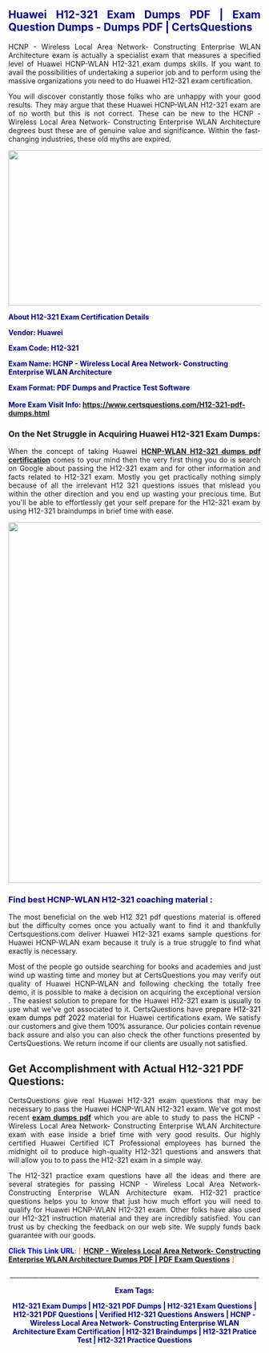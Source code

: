 <h2 style="text-align: justify;"><span style="color: #000080;">Huawei H12-321 Exam Dumps PDF | Exam Question Dumps - Dumps PDF | CertsQuestions</span></h2>
<p style="text-align: justify;">HCNP - Wireless Local Area Network- Constructing Enterprise WLAN Architecture exam is actually a specialist exam that measures a specified level of Huawei HCNP-WLAN H12-321 exam dumps skills. If you want to avail the possibilities of undertaking a superior job and to perform using the massive organizations you need to do Huawei H12-321 exam certification.</p>
<p style="text-align: justify;">You will discover constantly those folks who are unhappy with your good results. They may argue that these Huawei HCNP-WLAN H12-321 exam are of no worth but this is not correct. These can be new to the HCNP - Wireless Local Area Network- Constructing Enterprise WLAN Architecture degrees bust these are of genuine value and significance. Within the fast-changing industries, these old myths are expired.</p>
<p><img style="display: block; margin-left: auto; margin-right: auto;" src="https://i.imgur.com/eaP4ae9.png" width="840" height="310" /></p>
<p><span style="color: #000080;"><strong>About H12-321 Exam Certification Details</strong></span></p>
<p><span style="color: #000080;"><strong>Vendor: Huawei<br /></strong></span></p>
<p><span style="color: #000080;"><strong>Exam Code: H12-321</strong></span></p>
<p><span style="color: #000080;"><strong>Exam Name: HCNP - Wireless Local Area Network- Constructing Enterprise WLAN Architecture</strong></span></p>
<p><span style="color: #000080;"><strong>Exam Format: PDF Dumps and Practice Test Software<br /><br />More Exam Visit Info: <span style="color: #ff6600;"><a href="https://www.certsquestions.com/H12-321-pdf-dumps.html">https://www.certsquestions.com/H12-321-pdf-dumps.html</a></span></strong></span></p>
<h3>On the Net Struggle in Acquiring Huawei H12-321 Exam Dumps:</h3>
<p style="text-align: justify;">When the concept of taking Huawei <a href="https://www.certsquestions.com/H12-321-pdf-dumps.html"><strong>HCNP-WLAN H12-321 dumps pdf certification</strong></a> comes to your mind then the very first thing you do is search on Google about passing the H12-321 exam and for other information and facts related to H12-321 exam. Mostly you get practically nothing simply because of all the irrelevant H12 321 questions issues that mislead you within the other direction and you end up wasting your precious time. But you'll be able to effortlessly get your self prepare for the H12-321 exam by using H12-321 braindumps in brief time with ease.</p>
<p><a href="https://www.certsquestions.com/H12-321-pdf-dumps.html"><img style="display: block; margin-left: auto; margin-right: auto;" src="https://i.imgur.com/pxhoKQ2.png" width="720" /></a></p>
<h3><span style="color: #000080;">Find best HCNP-WLAN H12-321 coaching material :</span></h3>
<p style="text-align: justify;">The most beneficial on the web H12 321 pdf questions material is offered but the difficulty comes once you actually want to find it and thankfully Certsquestions.com deliver Huawei H12-321 exams sample questions for Huawei HCNP-WLAN exam because it truly is a true struggle to find what exactly is necessary.</p>
<p style="text-align: justify;">Most of the people go outside searching for books and academies and just wind up wasting time and money but at CertsQuestions you may verify out quality of Huawei HCNP-WLAN and following checking the totally free demo, it is possible to make a decision on acquiring the exceptional version . The easiest solution to prepare for the Huawei H12-321 exam is usually to use what we've got associated to it. CertsQuestions have <span style="color: #000000;">prepare H12-321 exam dumps pdf 2022</span> material for Huawei certifications exam. We satisfy our customers and give them 100% assurance. Our policies contain revenue back assure and also you can also check the other functions presented by CertsQuestions. We return income if our clients are usually not satisfied.</p>
<h2>Get Accomplishment with Actual H12-321 PDF Questions:</h2>
<p style="text-align: justify;">CertsQuestions give real Huawei H12-321 exam questions that may be necessary to pass the Huawei HCNP-WLAN H12-321 exam. We've got most recent<strong>&nbsp;<a href="https://www.certsquestions.com/">exam dumps pdf</a></strong>&nbsp;which you are able to study to pass the HCNP - Wireless Local Area Network- Constructing Enterprise WLAN Architecture exam with ease inside a brief time with very good results. Our highly certified Huawei Certified ICT Professional employees has burned the midnight oil to produce high-quality H12-321 questions and answers that will allow you to to pass the H12-321 exam in a simple way.</p>
<p style="text-align: justify;">The H12-321 practice exam questions have all the ideas and there are several strategies for passing HCNP - Wireless Local Area Network- Constructing Enterprise WLAN Architecture exam. H12-321 practice questions helps you to know that just how much effort you will need to qualify for Huawei HCNP-WLAN H12-321 exam. Other folks have also used our H12-321 instruction material and they are incredibly satisfied. You can trust us by checking the feedback on our web site. We supply funds back guarantee with our goods.</p>
<p style="text-align: justify;"><span style="color: #0000ff;"><strong>Click This Link URL</strong>:</span> <span style="color: #ff6600;">[ <strong><a href="https://www.certsquestions.com/huawei-certified-ict-professional-certification.html">HCNP - Wireless Local Area Network- Constructing Enterprise WLAN Architecture Dumps PDF | PDF Exam Questions</a></strong> ]</span></p>
<p style="text-align: center;">______________________________________________________________________________</p>
<p style="text-align: center;"><span style="color: #000080;"><strong>Exam Tags:</strong></span></p>
<p style="text-align: center;"><span style="color: #000080;"><strong>H12-321 Exam Dumps | H12-321 PDF Dumps | H12-321 Exam Questions | H12-321 PDF Questions | Verified H12-321 Questions Answers | HCNP - Wireless Local Area Network- Constructing Enterprise WLAN Architecture Exam Certification | H12-321 Braindumps | H12-321 Pratice Test | H12-321 Practice Questions</strong></span></p>
